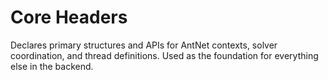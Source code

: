 # Core Headers

Declares primary structures and APIs for AntNet contexts, solver coordination, and thread definitions.
Used as the foundation for everything else in the backend.
